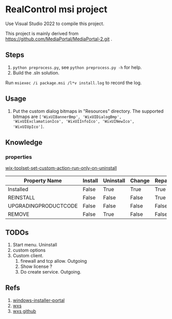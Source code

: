 # RealControl msi project

Use Visual Studio 2022 to compile this project.

This project is mainly derived from <https://github.com/MediaPortal/MediaPortal-2.git> .

## Steps

1. `python preprocess.py`, see `python preprocess.py -h` for help.
2. Build the .sln solution.

Run `msiexec /i package.msi /l*v install.log` to record the log.

## Usage

1. Put the custom dialog bitmaps in "Resources" directory. The supported bitmaps are `['WixUIBannerBmp', 'WixUIDialogBmp', 'WixUIExclamationIco', 'WixUIInfoIco', 'WixUINewIco', 'WixUIUpIco']`.

## Knowledge

### properties

[wix-toolset-set-custom-action-run-only-on-uninstall](https://www.advancedinstaller.com/versus/wix-toolset/wix-toolset-set-custom-action-run-only-on-uninstall.html)

| Property Name | Install | Uninstall | Change | Repair | Upgrade |
| ------ | ------ | ------ | ------ | ------ | ------ |
| Installed | False | True | True | True | True |
| REINSTALL | False | False | False | True | False |
| UPGRADINGPRODUCTCODE | False | False | False | False | True |
| REMOVE | False | True | False | False | True |

## TODOs

1. Start menu. Uninstall
1. custom options
1. Custom client.
    1. firewall and tcp allow. Outgoing
    1. Show license ?
    1. Do create service. Outgoing.

## Refs

1. [windows-installer-portal](https://learn.microsoft.com/en-us/windows/win32/Msi/windows-installer-portal)
1. [wxs](https://wixtoolset.org/docs/schema/wxs/)
1. [wxs github](https://github.com/wixtoolset/wix)
